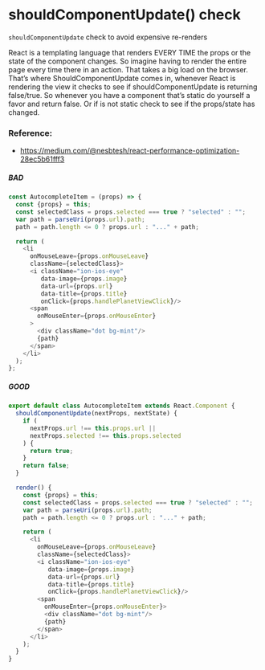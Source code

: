 # shouldComponentUpdate() check
`shouldComponentUpdate` check to avoid expensive re-renders

React is a templating language that renders EVERY TIME the props or the state of the component changes.
So imagine having to render the entire page every time there in an action. That takes a big load on the browser.
That’s where ShouldComponentUpdate comes in, whenever React is rendering the view it checks to see
if shouldComponentUpdate is returning false/true. So whenever you have a component that’s static do yourself a favor and return false.
Or if is not static check to see if the props/state has changed.

### Reference:
- https://medium.com/@nesbtesh/react-performance-optimization-28ec5b61fff3


##### BAD
```javascript
const AutocompleteItem = (props) => {
  const {props} = this;
  const selectedClass = props.selected === true ? "selected" : "";
  var path = parseUri(props.url).path;
  path = path.length <= 0 ? props.url : "..." + path;

  return (
    <li
      onMouseLeave={props.onMouseLeave}
      className={selectedClass}>
      <i className="ion-ios-eye"
         data-image={props.image}
         data-url={props.url}
         data-title={props.title}
         onClick={props.handlePlanetViewClick}/>
      <span
        onMouseEnter={props.onMouseEnter}
      >
        <div className="dot bg-mint"/>
        {path}
      </span>
    </li>
  );
};
```
##### GOOD
```javascript
export default class AutocompleteItem extends React.Component {
  shouldComponentUpdate(nextProps, nextState) {
    if (
      nextProps.url !== this.props.url ||
      nextProps.selected !== this.props.selected
    ) {
      return true;
    }
    return false;
  }

  render() {
    const {props} = this;
    const selectedClass = props.selected === true ? "selected" : "";
    var path = parseUri(props.url).path;
    path = path.length <= 0 ? props.url : "..." + path;

    return (
      <li
        onMouseLeave={props.onMouseLeave}
        className={selectedClass}>
        <i className="ion-ios-eye"
           data-image={props.image}
           data-url={props.url}
           data-title={props.title}
           onClick={props.handlePlanetViewClick}/>
        <span
          onMouseEnter={props.onMouseEnter}>
          <div className="dot bg-mint"/>
          {path}
        </span>
      </li>
    );
  }
}
```
